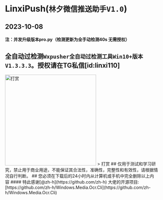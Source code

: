 # LinxiPush(`林夕微信推送助手V1.0`)
## 2023-10-08
#### 注：并发升级版本pro.py（检测更新为全手动检测40s 无需授权）
## 全自动过检测`Wxpusher全自动过检测工具Win10+版本 V1.3.3.3`。授权请在TG私信[id:linxi110]

<img src="zsm.png" alt="打赏" width="300px" height="300px"/>
> 打赏
## 仅用于测试和学习研究，禁止用于商业用途，不能保证其合法性，准确性，完整性和有效性，请根据情况自行判断。
## 您必须在下载后的24小时内从计算机或手机中完全删除以上内容
#### 特此感谢[@zh-h](https://github.com/zh-h) 大佬的开源项目:[https://github.com/zh-h/Windows.Media.Ocr.Cli](https://github.com/zh-h/Windows.Media.Ocr.Cli)
